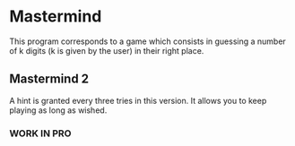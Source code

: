 # Mastermind
This program corresponds to a game which consists in guessing a number of k digits 
(k is given by the user) in their right place.

## Mastermind 2
A hint is granted every three tries in this version.
It allows you to keep playing as long as wished.

### WORK IN PRO
